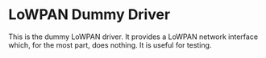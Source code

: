 LoWPAN Dummy Driver
===================

This is the dummy LoWPAN driver. It provides a LoWPAN network interface
which, for the most part, does nothing. It is useful for testing.
